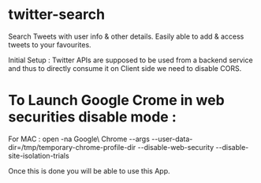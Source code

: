 # twitter-search
Search Tweets with user info &amp; other details. Easily able to add  &amp; access tweets to your favourites.

Initial Setup :
Twitter APIs are supposed to be used from a backend service and thus to directly consume it on Client side we need to disable CORS.

# To Launch Google Crome in web securities disable mode : 
  For MAC :  open -na Google\ Chrome --args --user-data-dir=/tmp/temporary-chrome-profile-dir --disable-web-security --disable-site-isolation-trials

  Once this is done you will be able to use this App.

